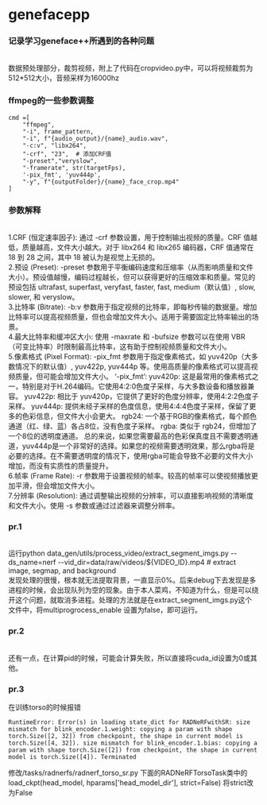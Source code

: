 # genefacepp
### 记录学习geneface++所遇到的各种问题
<br>
数据预处理部分，裁剪视频，附上了代码在cropvideo.py中，可以将视频裁剪为512*512大小，音频采样为16000hz
<br>

### ffmpeg的一些参数调整

```
cmd =[
    "ffmpeg",
    "-i", frame_pattern,
    "-i", f"{audio_output}/{name}_audio.wav",
    "-c:v", "libx264",
    "-crf", "23",  # 添加CRF值
    "-preset","veryslow",
    "-framerate", str(targetFps),
    '-pix_fmt', 'yuv444p',
    "-y", f"{outputFolder}/{name}_face_crop.mp4"
]
```
### 参数解释
<br>
1.CRF (恒定速率因子): 通过 -crf 参数设置，用于控制输出视频的质量。CRF 值越低，质量越高，文件大小越大。对于 libx264 和 libx265 编码器，CRF 值通常在 18 到 28 之间，其中 18 被认为是视觉上无损的。
<br>
2.预设 (Preset): -preset 参数用于平衡编码速度和压缩率（从而影响质量和文件大小）。预设值越慢，编码过程越长，但可以获得更好的压缩效率和质量。常见的预设包括 ultrafast, superfast, veryfast, faster, fast, medium（默认值）, slow, slower, 和 veryslow。
<br>
3.比特率 (Bitrate): -b:v 参数用于指定视频的比特率，即每秒传输的数据量。增加比特率可以提高视频质量，但也会增加文件大小。适用于需要固定比特率输出的场景。
<br>
4.最大比特率和缓冲区大小: 使用 -maxrate 和 -bufsize 参数可以在使用 VBR（可变比特率）时限制最高比特率，这有助于控制视频质量和文件大小。
<br>
5.像素格式 (Pixel Format): -pix_fmt 参数用于指定像素格式，如 yuv420p（大多数情况下的默认值）, yuv422p, yuv444p 等。使用高质量的像素格式可以提高视频质量，但可能会增加文件大小。
‘-pix_fmt’:
yuv420p: 这是最常用的像素格式之一，特别是对于H.264编码。它使用4:2:0色度子采样，与大多数设备和播放器兼容。
yuv422p: 相比于 yuv420p，它提供了更好的色度分辨率，使用4:2:2色度子采样。
yuv444p: 提供未经子采样的色度信息，使用4:4:4色度子采样，保留了更多的色彩信息，但文件大小会更大。
rgb24: 一个基于RGB的像素格式，每个颜色通道（红、绿、蓝）各占8位，没有色度子采样。
rgba: 类似于 rgb24，但增加了一个8位的透明度通道。
总的来说，如果您需要最高的色彩保真度且不需要透明通道，yuv444p是一个非常好的选择。如果您的视频需要透明效果，那么rgba将是必要的选择。在不需要透明度的情况下，使用rgba可能会导致不必要的文件大小增加，而没有实质性的质量提升。
<br>
6.帧率 (Frame Rate): -r 参数用于设置视频的帧率。较高的帧率可以使视频播放更加平滑，但会增加文件大小。
<br>
7.分辨率 (Resolution): 通过调整输出视频的分辨率，可以直接影响视频的清晰度和文件大小。使用 -s 参数或通过过滤器来调整分辨率。

### pr.1
<br>
运行python data_gen/utils/process_video/extract_segment_imgs.py --ds_name=nerf --vid_dir=data/raw/videos/${VIDEO_ID}.mp4 # extract image, segmap, and background
<br>
发现处理的很慢，根本就无法提取背景，一直显示0%。后来debug下去发现是多进程的时候，会出现队列为空的现象。由于本人菜鸡，不知道为什么，但是可以绕开这个问题，就取消多进程。处理的方法就是在extract_segment_imgs.py这个文件中，将multiprogrocess_enable 设置为false，即可运行。

### pr.2
<br>
还有一点，在计算pid的时候，可能会计算失败，所以直接将cuda_id设置为0或其他。
<br>

### pr.3
在训练torso的时候报错
```
RuntimeError: Error(s) in loading state_dict for RADNeRFwithSR: size mismatch for blink_encoder.1.weight: copying a param with shape torch.Size([2, 32]) from checkpoint, the shape in current model is torch.Size([4, 32]). size mismatch for blink_encoder.1.bias: copying a param with shape torch.Size([2]) from checkpoint, the shape in current model is torch.Size([4]). Terminated
```
修改/tasks/radnerfs/radnerf_torso_sr.py 下面的RADNeRFTorsoTask类中的load_ckpt(head_model, hparams['head_model_dir'], strict=False) 将strict改为False
